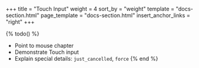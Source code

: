+++
title = "Touch Input"
weight = 4
sort_by = "weight"
template = "docs-section.html"
page_template = "docs-section.html"
insert_anchor_links = "right"
+++

{% todo() %}

* Point to mouse chapter
* Demonstrate Touch input
* Explain special details: `just_cancelled`, `force`
{% end %}
